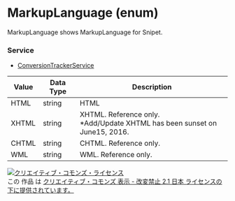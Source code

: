 # MarkupLanguage (enum)
MarkupLanguage shows MarkupLanguage for Snipet.
### Service
+ [ConversionTrackerService](../services/ConversionTrackerService.md)

| Value | Data Type | Description | 
|---|---|---|
| HTML| string| HTML |
| XHTML| string| XHTML. Reference only. <br>*Add/Update XHTML has been sunset on June15, 2016. |
| CHTML| string| CHTML. Reference only. |
| WML| string| WML. Reference only. |
<a rel="license" href="http://creativecommons.org/licenses/by-nd/2.1/jp/"><img alt="クリエイティブ・コモンズ・ライセンス" style="border-width:0" src="https://i.creativecommons.org/l/by-nd/2.1/jp/88x31.png" /></a><br />この 作品 は <a rel="license" href="http://creativecommons.org/licenses/by-nd/2.1/jp/">クリエイティブ・コモンズ 表示 - 改変禁止 2.1 日本 ライセンスの下に提供されています。</a>
